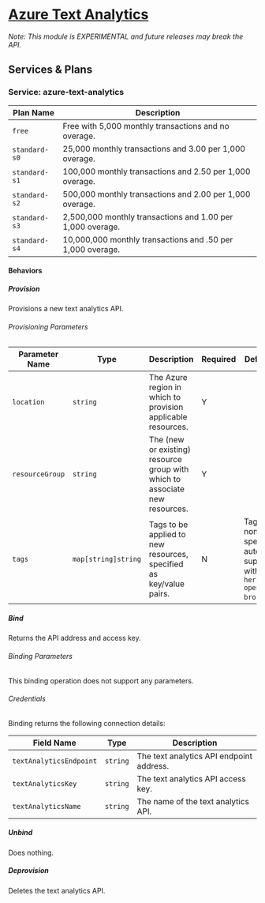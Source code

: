 # [Azure Text Analytics](https://azure.microsoft.com/en-us/services/cognitive-services/text-analytics/)

_Note: This module is EXPERIMENTAL and future releases may break the API._

## Services & Plans

### Service: azure-text-analytics

| Plan Name | Description |
|-----------|-------------|
| `free` | Free with 5,000 monthly transactions and no overage. |
| `standard-s0` | 25,000 monthly transactions and 3.00 per 1,000 overage. |
| `standard-s1` | 100,000 monthly transactions and 2.50 per 1,000 overage. |
| `standard-s2` | 500,000 monthly transactions and 2.00 per 1,000 overage. |
| `standard-s3` | 2,500,000 monthly transactions and 1.00 per 1,000 overage. |
| `standard-s4` | 10,000,000 monthly transactions and .50 per 1,000 overage. |

#### Behaviors

##### Provision

Provisions a new text analytics API.

###### Provisioning Parameters

| Parameter Name | Type | Description | Required | Default Value |
|----------------|------|-------------|----------|---------------|
| `location` | `string` | The Azure region in which to provision applicable resources. | Y |  |
| `resourceGroup` | `string` | The (new or existing) resource group with which to associate new resources. | Y |  |
| `tags` | `map[string]string` | Tags to be applied to new resources, specified as key/value pairs. | N | Tags (even if none are specified) are automatically supplemented with `heritage: open-service-broker-azure`. |

##### Bind

Returns the API address and access key.

###### Binding Parameters

This binding operation does not support any parameters.

###### Credentials

Binding returns the following connection details:

| Field Name | Type | Description |
|------------|------|-------------|
| `textAnalyticsEndpoint` | `string` | The text analytics API endpoint address. |
| `textAnalyticsKey` | `string` | The text analytics API access key. |
| `textAnalyticsName` | `string` | The name of the text analytics API. |

##### Unbind

Does nothing.

##### Deprovision

Deletes the text analytics API.